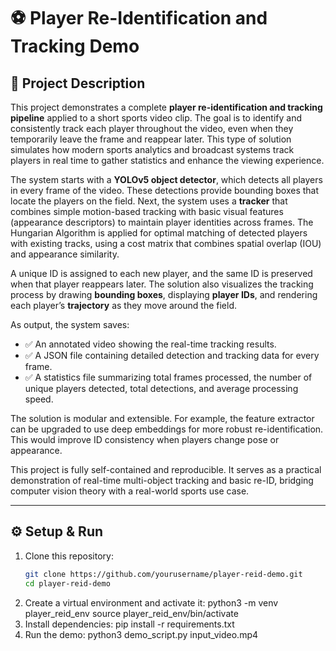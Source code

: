 # ⚽ Player Re-Identification and Tracking Demo
## 📄 Project Description

This project demonstrates a complete **player re-identification and tracking pipeline** applied to a short sports video clip. The goal is to identify and consistently track each player throughout the video, even when they temporarily leave the frame and reappear later. This type of solution simulates how modern sports analytics and broadcast systems track players in real time to gather statistics and enhance the viewing experience.

The system starts with a **YOLOv5 object detector**, which detects all players in every frame of the video. These detections provide bounding boxes that locate the players on the field. Next, the system uses a **tracker** that combines simple motion-based tracking with basic visual features (appearance descriptors) to maintain player identities across frames. The Hungarian Algorithm is applied for optimal matching of detected players with existing tracks, using a cost matrix that combines spatial overlap (IOU) and appearance similarity.

A unique ID is assigned to each new player, and the same ID is preserved when that player reappears later. The solution also visualizes the tracking process by drawing **bounding boxes**, displaying **player IDs**, and rendering each player’s **trajectory** as they move around the field.

As output, the system saves:
- ✅ An annotated video showing the real-time tracking results.
- ✅ A JSON file containing detailed detection and tracking data for every frame.
- ✅ A statistics file summarizing total frames processed, the number of unique players detected, total detections, and average processing speed.

The solution is modular and extensible. For example, the feature extractor can be upgraded to use deep embeddings for more robust re-identification. This would improve ID consistency when players change pose or appearance.

This project is fully self-contained and reproducible. It serves as a practical demonstration of real-time multi-object tracking and basic re-ID, bridging computer vision theory with a real-world sports use case.

---

## ⚙️ Setup & Run

1. Clone this repository:
   ```bash
   git clone https://github.com/yourusername/player-reid-demo.git
   cd player-reid-demo
2. Create a virtual environment and activate it:
     python3 -m venv player_reid_env
     source player_reid_env/bin/activate
3. Install dependencies:
   pip install -r requirements.txt
4. Run the demo:
   python3 demo_script.py input_video.mp4

